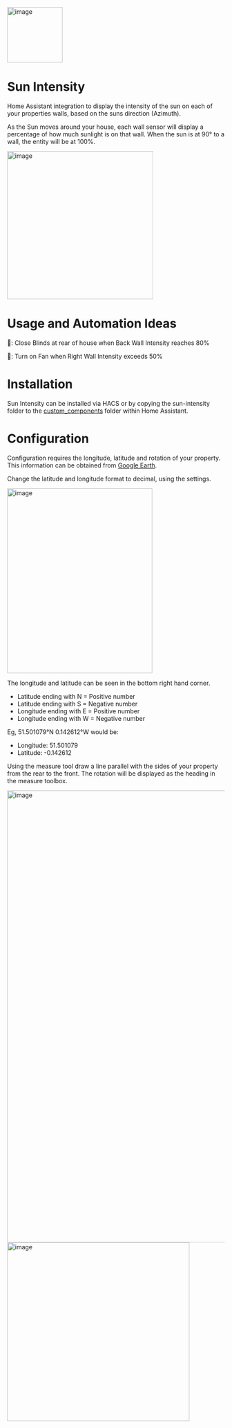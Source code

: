 <img width="128" height="128" alt="image" src="https://github.com/user-attachments/assets/7968de98-6374-4b1e-977a-df659aa61c53" />

# Sun Intensity 

Home Assistant integration to display the intensity of the sun on each of your properties walls, based on the suns direction (Azimuth).

As the Sun moves around your house, each wall sensor will display a percentage of how much sunlight is on that wall. When the sun is at 90° to a wall, the entity will be at 100%.

<img width="338" height="342" alt="image" src="https://github.com/user-attachments/assets/fcacff10-415b-45b9-852c-eb2fcbba7ef1" />

# Usage and Automation Ideas

 🤖: Close Blinds at rear of house when Back Wall Intensity reaches 80%
 
 🤖: Turn on Fan when Right Wall Intensity exceeds 50%


# Installation

Sun Intensity can be installed via HACS or by copying the sun-intensity folder to the [custom_components](https://github.com/urbanframe/sun-intensity/tree/main/custom_components/sun_intensity) folder within Home Assistant.

# Configuration

Configuration requires the longitude, latitude and rotation of your property. This information can be obtained from [Google Earth](https://earth.google.com).

Change the latitude and longitude format to decimal, using the settings.  

<img width="336" height="427" alt="image" src="https://github.com/user-attachments/assets/5750ecb5-b3b1-484f-ba22-80c384f3500f" />

The longitude and latitude can be seen in the bottom right hand corner.

* Latitude ending with N = Positive number
* Latitude ending with S = Negative number
* Longitude ending with E = Positive number
* Longitude ending with W = Negative number

Eg, 51.501079°N 0.142612°W would be:
* Longitude: 51.501079
* Latitude: -0.142612



Using the measure tool draw a line parallel with the sides of your property from the rear to the front. The rotation will be displayed as the heading in the measure toolbox.


<img width="1280" height="1044" alt="image" src="https://github.com/user-attachments/assets/3338f357-1322-4a61-984d-6c438c3dc776" />

<img width="422" height="413" alt="image" src="https://github.com/user-attachments/assets/dc4cba10-f798-4010-ac25-058bbbcd73dd" />

